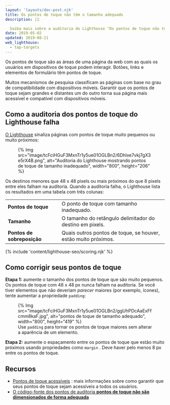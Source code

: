 ```yaml
---
layout: 'layouts/doc-post.njk'
title: Os pontos de toque não têm o tamanho adequado
description: |2

  Saiba mais sobre a auditoria do Lighthouse "Os pontos de toque não têm o tamanho adequado".
date: 2019-05-02
updated: 2019-08-21
web_lighthouse:
  - tap-targets
---
```


Os pontos de toque são as áreas de uma página da web com as quais os usuários em dispositivos de toque podem interagir. Botões, links e elementos de formulário têm pontos de toque.

Muitos mecanismos de pesquisa classificam as páginas com base no grau de compatibilidade com dispositivos móveis. Garantir que os pontos de toque sejam grandes e distantes um do outro torna sua página mais acessível e compatível com dispositivos móveis.

## Como a auditoria dos pontos de toque do Lighthouse falha

[O Lighthouse](https://developers.google.com/web/tools/lighthouse/) sinaliza páginas com pontos de toque muito pequenos ou muito próximos:

<figure>{% Img src="image/tcFciHGuF3MxnTr1y5ue01OGLBn2/6Dhlxe7vkj7gX3e5rX4B.png", alt="Auditoria do Lighthouse mostrando pontos de toque de tamanho inadequado", width="800", height="206" %}</figure>

Os destinos menores que 48 x 48 pixels ou mais próximos do que 8 pixels entre eles falham na auditoria. Quando a auditoria falha, o Lighthouse lista os resultados em uma tabela com três colunas:

<div class="table-wrapper scrollbar">
  <table>
    <tbody>
      <tr>
        <td><strong>Pontos de toque</strong></td>
        <td>O ponto de toque com tamanho inadequado.</td>
      </tr>
      <tr>
        <td><strong>Tamanho</strong></td>
        <td>O tamanho do retângulo delimitador do destino em pixels.</td>
      </tr>
      <tr>
        <td><strong>Pontos de sobreposição</strong></td>
        <td>Quais outros pontos de toque, se houver, estão muito próximos.</td>
      </tr>
    </tbody>
  </table>
</div>

{% include 'content/lighthouse-seo/scoring.njk' %}

## Como corrigir seus pontos de toque

**Etapa 1:** aumente o tamanho dos pontos de toque que são muito pequenos. Os pontos de toque com 48 x 48 px nunca falham na auditoria. Se você tiver elementos que não deveriam _parecer_ maiores (por exemplo, ícones), tente aumentar a propriedade `padding`:

<figure>{% Img src="image/tcFciHGuF3MxnTr1y5ue01OGLBn2/ggUhPDcAaExFfcmm8kaF.jpg", alt="pontos de toque de tamanho adequado", width="800", height="419" %}<figcaption> Use <code>padding</code> para tornar os pontos de toque maiores sem alterar a aparência de um elemento.</figcaption></figure>

**Etapa 2:** aumente o espaçamento entre os pontos de toque que estão muito próximos usando propriedades como `margin` . Deve haver pelo menos 8 px entre os pontos de toque.

## Recursos

- [Pontos de toque acessíveis](/accessible-tap-targets) : mais informações sobre como garantir que seus pontos de toque sejam acessíveis a todos os usuários.
- [O código-fonte dos pontos de auditoria **pontos de toque não são dimensionados de forma adequada**](https://github.com/GoogleChrome/lighthouse/blob/master/lighthouse-core/audits/seo/tap-targets.js)
